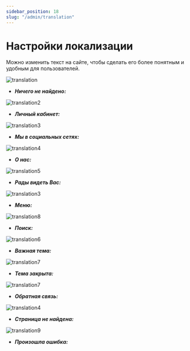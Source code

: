 ```yaml
---
sidebar_position: 18
slug: "/admin/translation"
---
```


# Настройки локализации

Можно изменить текст на сайте, чтобы сделать его более понятным и удобным для пользователей.

![translation](/img/translation.png)

- **_Ничего не найдено:_**

![translation2](/img/translation2.png)

- **_Личный кабинет:_**

![translation3](/img/translation3.png)

- **_Мы в социальных сетях:_**

![translation4](/img/translation4.png)

- **_О нас:_**

![translation5](/img/translation5.png)

- **_Рады видеть Вас:_**

![translation3](/img/translation3.png)

- **_Меню:_**

![translation8](/img/translation8.png)

- **_Поиск:_**

![translation6](/img/translation6.png)

- **_Важная тема:_**

![translation7](/img/translation7.png)

- **_Тема закрыта:_**

![translation7](/img/translation7.png)

- **_Обратная связь:_**

![translation4](/img/translation4.png)

- **_Страница не найдена:_**

![translation9](/img/translation9.png)

- **_Произошла ошибка:_**
